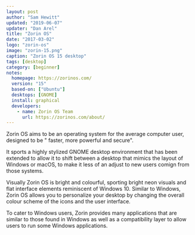 ```yaml
---
layout: post
author: "Sam Hewitt"
updated: "2019-06-07"
updater: "Dan Arel"
title: "Zorin OS"
date: "2017-03-02"
logo: "zorin-os"
image: "zorin-15.png"
caption: "Zorin OS 15 desktop"
tags: [desktop]
category: [beginner]
notes:
  homepage: https://zorinos.com/
  version: "15"
  based-on: ["Ubuntu"]
  desktops: [GNOME]
  install: graphical
  developers:
    - name: Zorin OS Team
      url: https://zorinos.com/about/
---
```


Zorin OS aims to be an operating system for the average computer user, designed to be " faster, more powerful and secure".

It sports a highly stylized GNOME desktop environment that has been extended to allow it to shift between a desktop that mimics the layout of Windows or macOS, to make it less of an adjust to new users comign from those systems.

Visually Zorin OS is bright and colourful, sporting bright neon visuals and flat interface elements reminiscent of Windows 10. Similar to Windows, Zorin OS allows you to personalize your desktop by changing the overall colour scheme of the icons and the user interface.

To cater to Windows users, Zorin provides many applications that are similar to those found in Windows as well as a compatibility layer to allow users to run some Windows applications.
